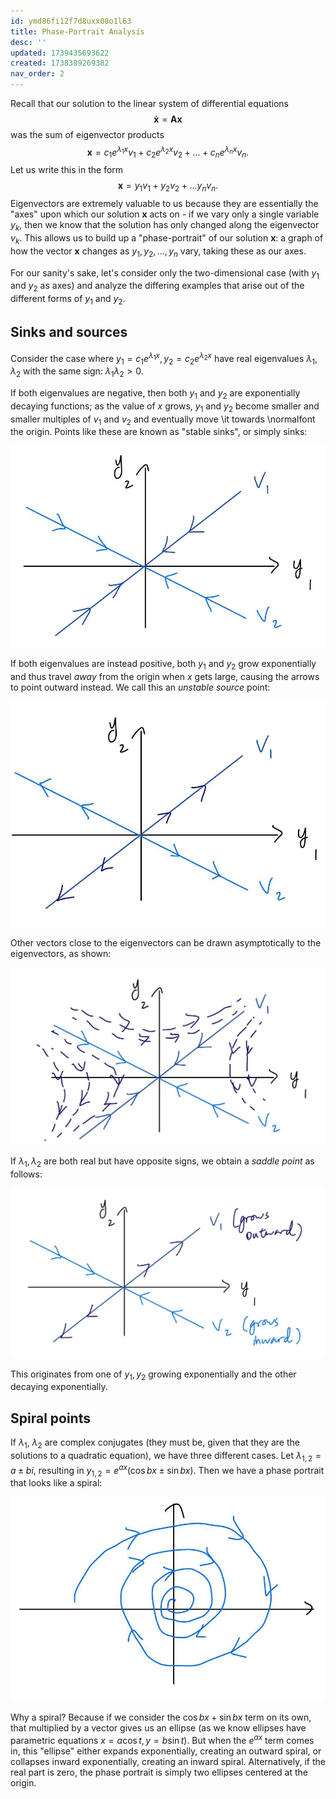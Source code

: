 ```yaml
---
id: ymd86fi12f7d8uxx08o1l63
title: Phase-Portrait Analysis
desc: ''
updated: 1739435693622
created: 1738389269382
nav_order: 2
---
```

Recall that our solution to the linear system of differential equations 
$$
\mathbf{\dot{x}} = \mathbf{Ax}
$$
was the sum of eigenvector products
$$
\mathbf{x}=c_1e^{\lambda_1 x }v_1 + c_2e^{\lambda_2 x}v_2 + \dots + c_ne^{\lambda_n x}v_n.
$$
Let us write this in the form 
$$
\mathbf{x} =y_1v_1 + y_2 v_2 + \dots y_n v_n.
$$
Eigenvectors are extremely valuable to us because they are essentially the "axes" upon which our solution $\mathbf{x}$ acts on - if we vary only a single variable $y_k$, then we know that the solution has only changed along the eigenvector $v_k$. This allows us to build up a "phase-portrait" of our solution $\mathbf{x}$: a graph of how the vector $\mathbf{x}$ changes as $y_1, y_2, \dots, y_n$ vary, taking these as our axes. 

For our sanity's sake, let's consider only the two-dimensional case (with $y_1$ and $y_2$ as axes) and analyze the differing examples that arise out of the different forms of $y_1$ and $y_2$.

## Sinks and sources

Consider the case where $y_1 = c_1e^{\lambda_1 x}, y_2 =c_2e^{\lambda_2 x}$ have real eigenvalues $\lambda_1$, $\lambda_2$ with the same sign: $\lambda_1\lambda_2>0$.

If both eigenvalues are negative, then both $y_1$ and $y_2$ are exponentially decaying functions; as the value of $x$ grows, $y_1$ and $y_2$ become smaller and smaller multiples of $v_1$ and $v_2$ and eventually move \it towards \normalfont the origin. Points like these are known as "stable sinks", or simply sinks:

![](assets/images/DE-ch4-stablesink.jpg)

If both eigenvalues are instead positive, both $y_1$ and $y_2$ grow exponentially and thus travel *away* from the origin when $x$ gets large, causing the arrows to point outward instead. We call this an *unstable source* point:

![](assets/images/DE-ch4-unstablesource.jpg)

Other vectors close to the eigenvectors can be drawn asymptotically to the eigenvectors, as shown:

![](assets/images/DE-ch4-stablesink-2.jpg)

If $\lambda_1, \lambda_2$ are both real but have opposite signs, we obtain a *saddle point* as follows:

![](assets/images/DE-ch4-saddlenode.jpg)

This originates from one of $y_1, y_2$ growing exponentially and the other decaying exponentially. 


## Spiral points

If $\lambda_1$, $\lambda_2$ are complex conjugates (they must be, given that they are the solutions to a quadratic equation), we have three different cases. Let $\lambda_{1,2} = a \pm bi$, resulting in $y_{1,2} = e^{ax}(\cos{bx}\pm\sin{bx})$. Then we have a phase portrait that looks like a spiral: 

![](assets/images/DE-ch4-spiral.jpg)

Why a spiral? Because if we consider the $\cos bx + \sin bx$ term on its own, that multiplied by a vector gives us an ellipse (as we know ellipses have parametric equations $x=a\cos t, y=b\sin t$). But when the $e^{ax}$ term comes in, this "ellipse" either expands exponentially, creating an outward spiral, or collapses inward exponentially, creating an inward spiral. Alternatively, if the real part is zero, the phase portrait is simply two ellipses centered at the origin.




